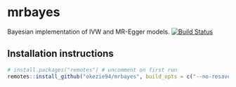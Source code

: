 # mrbayes
Bayesian implementation of IVW and MR-Egger models.
[![Build Status](https://travis-ci.org/okezie94/mrbayes.svg?branch=master)](https://travis-ci.org/okezie94/mrbayes)

## Installation instructions
 
 ``` r
 # install.packages("remotes") # uncomment on first run
 remotes::install_github("okezie94/mrbayes", build_opts = c("--no-resave-data", "--no-manual"), build_vignettes = TRUE)
 ```
 
